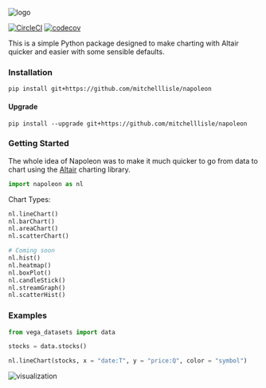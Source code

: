 ![logo](https://user-images.githubusercontent.com/18128531/38246646-d345c070-3785-11e8-9a92-764d4fd6c369.png)

[![CircleCI](https://circleci.com/gh/mitchelllisle/napoleon.svg?style=svg)](https://circleci.com/gh/mitchelllisle/napoleon)
[![codecov](https://codecov.io/gh/mitchelllisle/napoleon/branch/master/graph/badge.svg)](https://codecov.io/gh/mitchelllisle/napoleon)

This is a simple Python package designed to make charting with Altair quicker and easier with some sensible defaults.

### Installation
`pip install git+https://github.com/mitchelllisle/napoleon`

#### Upgrade
`pip install --upgrade git+https://github.com/mitchelllisle/napoleon`

### Getting Started
The whole idea of Napoleon was to make it much quicker to go from data to chart using the [Altair](https://altair-viz.github.io/) charting library.

```python
import napoleon as nl
```

Chart Types:
```python
nl.lineChart()
nl.barChart()
nl.areaChart()
nl.scatterChart()

# Coming soon
nl.hist()
nl.heatmap()
nl.boxPlot()
nl.candleStick()
nl.streamGraph()
nl.scatterHist()
```

### Examples

```python
from vega_datasets import data

stocks = data.stocks()

nl.lineChart(stocks, x = "date:T", y = "price:Q", color = "symbol")
```
![visualization](https://user-images.githubusercontent.com/18128531/44091662-8af9df28-a011-11e8-8bb5-1b8a9db357a1.png)
